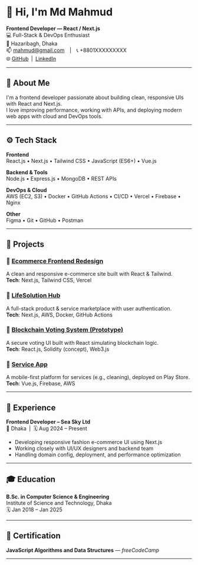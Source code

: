 # 👋 Hi, I'm Md Mahmud

**Frontend Developer — React / Next.js**  
💻 Full-Stack & DevOps Enthusiast  
📍 Hazaribagh, Dhaka  
📫 mahmud@gmail.com | 📞 +8801XXXXXXXXX  
🌐 [GitHub](https://github.com/mahmud) | [LinkedIn](https://linkedin.com/in/mahmud)

---

## 🧠 About Me

I'm a frontend developer passionate about building clean, responsive UIs with React and Next.js.  
I love improving performance, working with APIs, and deploying modern web apps with cloud and DevOps tools.

---

## ⚙️ Tech Stack

**Frontend**  
React.js • Next.js • Tailwind CSS • JavaScript (ES6+) • Vue.js

**Backend & Tools**  
Node.js • Express.js • MongoDB • REST APIs

**DevOps & Cloud**  
AWS (EC2, S3) • Docker • GitHub Actions • CI/CD • Vercel • Firebase • Nginx

**Other**  
Figma • Git • GitHub • Postman

---

## 🚀 Projects

### 🔹 [Ecommerce Frontend Redesign](#)  
A clean and responsive e-commerce site built with React & Tailwind.  
**Tech**: Next.js, Tailwind CSS, Vercel

### 🔹 [LifeSolution Hub](#)  
A full-stack product & service marketplace with user authentication.  
**Tech**: Next.js, AWS, Docker, GitHub Actions

### 🔹 [Blockchain Voting System (Prototype)](#)  
A secure voting UI built with React simulating blockchain logic.  
**Tech**: React.js, Solidity (concept), Web3.js

### 🔹 [Service App](#)  
A mobile-first platform for services (e.g., cleaning), deployed on Play Store.  
**Tech**: Vue.js, Firebase, AWS

---

## 💼 Experience

**Frontend Developer – Sea Sky Ltd**  
📍 Dhaka | 🗓️ Aug 2024 – Present  
- Developing responsive fashion e-commerce UI using Next.js  
- Working closely with UI/UX designers and backend team  
- Handling domain config, deployment, and performance optimization

---

## 🎓 Education

**B.Sc. in Computer Science & Engineering**  
Institute of Science and Technology, Dhaka  
🗓️ Jan 2018 – Jan 2025 

---

## 🏅 Certification

**JavaScript Algorithms and Data Structures** — *freeCodeCamp*  


---



